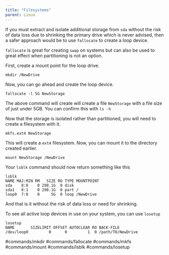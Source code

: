 ```yaml
---
title: "Filesystems"
parent: Linux
---
```

If you must extract and isolate additional storage from `sda` without the risk of data loss due to shrinking the primary drive which is never advised, then a safer approach would be to use `fallocate` to create a loop device.

`fallocate` is great for creating `swap` on systems but can also be used to great effect when partitioning is not an option.

First, create a mount point for the loop drive.

```
mkdir /NewDrive
```

Now, you can go ahead and create the loop device.

```
fallocate -l 5G NewStorage
```

The above command will create will create a file `NewStorage` with a file size of just under 5GB. You can confirm this with `ls -h`

Now that the storage is isolated rather than partitioned, you will need to create a filesystem with it.

```
mkfs.ext4 NewStorage
```

This will create a `ext4` filesystem. Now, you can mount it to the directory created earlier.

```
mount NewStorage /NewDrive
```

Your `lsblk` command should now return something like this

```
lsblk 
NAME MAJ:MIN RM   SIZE RO TYPE MOUNTPOINT
sda    8:0    0 298.1G  0 disk
sda1   8:1    0 298.1G  0 part /
loop0  7:0    0     5G  0 loop /NewDrive
```

And that is it without the risk of data loss or need for shrinking.

To see all active loop devices in use on your system, you can use `losetup`

```
losetup
NAME       SIZELIMIT OFFSET AUTOCLEAR RO BACK-FILE
/dev/loop0         0      0         1  0 /path/TO/NewDrive
```




#commands/mkdir #commands/fallocate #commands/mkfs #commands/mount #commands/lsblk #commands/losetup
